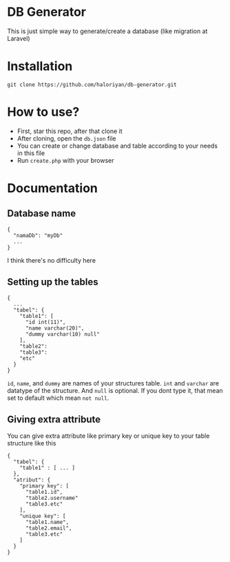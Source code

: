 # DB Generator
This is just simple way to generate/create a database (like migration at Laravel)

# Installation
```
git clone https://github.com/haloriyan/db-generator.git
```

# How to use?
- First, star this repo, after that clone it
- After cloning, open the `db.json` file
- You can create or change database and table according to your needs in this file
- Run `create.php` with your browser

# Documentation
## Database name
```
{
  "namaDb": "myDb"
  ...
}
```
I think there's no difficulty here

## Setting up the tables
```
{
  ...
  "tabel": {
    "table1": [
      "id int(11)",
      "name varchar(20)",
      "dummy varchar(10) null"
    ],
    "table2":
    "table3":
    "etc"
  }
}
```
`id`, `name`, and `dummy` are names of your structures table. `int` and `varchar` are datatype of the structure. And `null` is optional. If you dont type it, that mean set to default which mean `not null`.

## Giving extra attribute
You can give extra attribute like primary key or unique key to your table structure like this
```
{
  "tabel": {
    "table1" : [ ... ]
  },
  "atribut": {
    "primary key": [
      "table1.id",
      "table2.username"
      "table3.etc"
    ],
    "unique key": [
      "table1.name",
      "table2.email",
      "table3.etc"
    ]
  }
}
```
